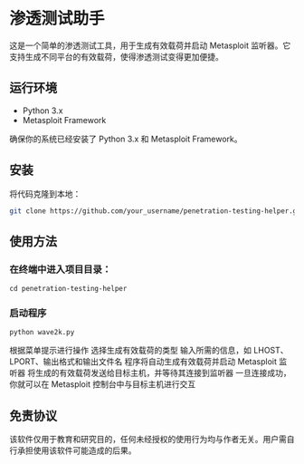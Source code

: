 # 渗透测试助手

这是一个简单的渗透测试工具，用于生成有效载荷并启动 Metasploit 监听器。它支持生成不同平台的有效载荷，使得渗透测试变得更加便捷。

## 运行环境

- Python 3.x
- Metasploit Framework

确保你的系统已经安装了 Python 3.x 和 Metasploit Framework。

## 安装

将代码克隆到本地：

```bash
git clone https://github.com/your_username/penetration-testing-helper.git
```
## 使用方法
### 在终端中进入项目目录：
```
cd penetration-testing-helper
```
### 启动程序
```
python wave2k.py
```
根据菜单提示进行操作
选择生成有效载荷的类型
输入所需的信息，如 LHOST、LPORT、输出格式和输出文件名
程序将自动生成有效载荷并启动 Metasploit 监听器
将生成的有效载荷发送给目标主机，并等待其连接到监听器
一旦连接成功，你就可以在 Metasploit 控制台中与目标主机进行交互
## 免责协议
该软件仅用于教育和研究目的，任何未经授权的使用行为均与作者无关。用户需自行承担使用该软件可能造成的后果。
